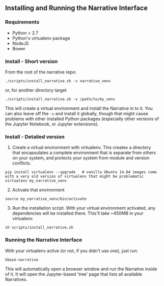 ## Installing and Running the Narrative Interface

### Requirements

* Python > 2.7
* Python's virtualenv package
* NodeJS
* Bower

### Install - Short version

From the root of the narrative repo:
```
./scripts/install_narrative.sh -v narrative_venv
```
or, for another directory target
```
./scripts/install_narrative.sh -v /path/to/my_venv
```

This will create a virtual environment and install the Narrative in to it. You can also leave off the `-v` and install it globally, though that might cause problems with other installed Python packages (especially other versions of the Jupyter Notebook, or Jupyter extensions).


### Install - Detailed version

1. Create a virtual environment with virtualenv. This creates a directory that encapsulates a complete environment that is separate from others on your system, and protects your system from module and version conflicts.
```
pip install virtualenv --upgrade   # vanilla Ubuntu 14.04 images come with a very old version of virtualenv that might be problematic
virtualenv my_narrative_venv
```

2. Activate that environment
```
source my_narrative_venv/bin/activate
```

3. Run the installation script. With your virtual environment activated, any dependencies will be installed there. This'll take ~450MB in your virtualenv.
```
sh scripts/install_narrative.sh
```

### Running the Narrative Interface
With your virtualenv active (or not, if you didn't use one), just run:
```
kbase-narrative
```
This will automatically open a browser window and run the Narrative inside of it. It will open the Jupyter-based 'tree' page that lists all available Narratives.
